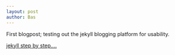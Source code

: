 ```yaml
---
layout: post
author: Bas
---
```

First blogpost; testing out the jekyll blogging platform for usability.

[jekyll step by step....](https://jekyllrb.com/docs/step-by-step/)
